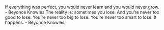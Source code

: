 If everything was perfect, you would never learn and you would never grow. - Beyoncé Knowles
The reality is: sometimes you lose. And you’re never too good to lose. You’re never too big to lose. You’re never too smart to lose. It happens. - Beyoncé Knowles